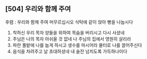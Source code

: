 ## [504] 우리와 함께 주여

후렴 : 우리와 함께 주여 머무르십시오 식탁에 같이 앉아 빵을 나눕시다
1) 착하신 우리 목자 양들을 위하여 목숨을 버리시고 다시 사셨네
2) 주님은 나의 목자 아쉬울 것 없네 나 주님의 집에서 영원히 살리라
3) 파란 풀밭에 나를 눕게 하시고 생수를 마시어라  물터로 나를 끌어주신다
4) 음식을 차려주고 날 초대하셨네 내 술잔 넘치도록 가득하나이다
